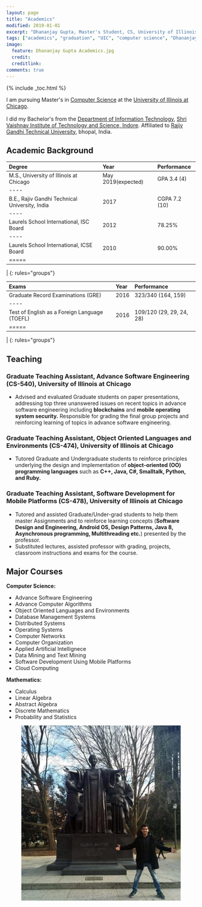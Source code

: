 ```yaml
---
layout: page
title: "Academics"
modified: 2019-01-01
excerpt: "Dhananjay Gupta, Master's Student, CS, University of Illinois at Chicago"
tags: ["academics", "graduation", "UIC", "computer science", "Dhananjay Gupta"]
image:
  feature: Dhananjay Gupta Academics.jpg
  credit: 
  creditlink: 
comments: true
---
```

{% include _toc.html %}

I am pursuing Master's in <a href="https://www.cs.uic.edu/">Computer Science</a> at the <a href="https://www.uic.edu/">University of Illinois at Chicago</a>. <br/><br/>
I did my Bachelor's from the <a href="http://www.svvv.edu.in/Department/DisplayDeptPage.aspx?page=gaeag&ItemID=eaaim&nInstiID=a&nDeptID=i">Department of Information Technology</a>, <a href="http://www.svits.ac.in/index.php">Shri Vaishnav Institute of Technology and Science, Indore</a>. Affiliated to <a href="https://www.rgpv.ac.in/">Rajiv Gandhi Technical University</a>, bhopal, India.

Academic Background
-------------------

| Degree                                            | Year                | Performance     |
|:--------------------------------------------------|:--------------------|:----------------|
| M.S., University of Illinois at Chicago           | May 2019(expected)  | GPA  3.4 (4)   |
|----
| B.E., Rajiv Gandhi  Technical University, India   | 2017                | CGPA 7.2 (10)   |
|----
| Laurels School International, ISC Board           | 2012                | 78.25%          |
|----
| Laurels School International, ICSE Board          | 2010                | 90.00%          |
|=====
|
{: rules="groups"}

| Exams                                             | Year                | Performance              |
|:--------------------------------------------------|:--------------------|:-------------------------|
| Graduate Record Examinations (GRE)                | 2016                | 323/340  (164, 159)      |
|----
| Test of English as a Foreign Language (TOEFL)     | 2016                | 109/120  (29, 29, 24, 28)|
|=====
|
{: rules="groups"}


Teaching
--------

### Graduate Teaching Assistant, Advance Software Engineering (CS-540), University of Illinois at Chicago

+ Advised and evaluated Graduate students on paper presentations, addressing top three unanswered issues on
recent topics in advance software engineering including **blockchains** and **mobile operating system security.**
Responsible for grading the final group projects and reinforcing learning of topics in advance software engineering.

### Graduate Teaching Assistant, Object Oriented Languages and Environments (CS-474), University of Illinois at Chicago

+ Tutored Graduate and Undergraduate students to reinforce principles underlying the design and implementation
of **object-oriented (OO) programming languages** such as **C++, Java, C#, Smalltalk, Python, and Ruby.**

### Graduate Teaching Assistant, Software Development for Mobile Platforms (CS-478), University of Illinois at Chicago

+ Tutored and assisted Graduate/Under-grad students to help them master Assignments and to reinforce learning
concepts (**Software Design and Engineering, Android OS, Design Patterns, Java 8, Asynchronous
programming, Multithreading etc.**) presented by the professor.
+ Substituted lectures, assisted professor with grading, projects, classroom instructions and exams for the course. 

Major Courses
-------------

**Computer Science:**

- Advance Software Engineering
- Advance Computer Algorithms
- Object Oriented Languages and Environments
- Database Management Systems
- Distributed Systems
- Operating Systems
- Computer Networks
- Computer Organization
- Applied Artificial Intellignece
- Data Mining and Text Mining
- Software Development Using Mobile Platforms
- Cloud Computing

**Mathematics:**

- Calculus
- Linear Algebra
- Abstract Algebra
- Discrete Mathematics
- Probability and Statistics

<figure>
    <img src="/images/DhananjayGuptaAlmaMater.jpg">
    <img caption="Learning and Labor, Alma Mater at UIUC, HackIllinois-2019">
</figure>

